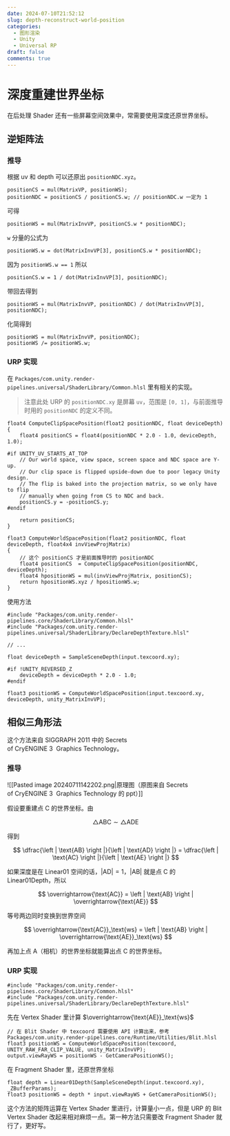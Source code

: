 ```yaml
---
date: 2024-07-10T21:52:12
slug: depth-reconstruct-world-position
categories:
  - 图形渲染
  - Unity
  - Universal RP
draft: false
comments: true
---
```


# 深度重建世界坐标

<!-- more -->

在后处理 Shader 还有一些屏幕空间效果中，常需要使用深度还原世界坐标。

## 逆矩阵法

### 推导

根据 uv 和 depth 可以还原出 `positionNDC.xyz`。

``` hlsl
positionCS = mul(MatrixVP, positionWS);
positionNDC = positionCS / positionCS.w; // positionNDC.w 一定为 1
```

可得

``` hlsl
positionWS = mul(MatrixInvVP, positionCS.w * positionNDC);
```

`w` 分量的公式为

``` hlsl
positionWS.w = dot(MatrixInvVP[3], positionCS.w * positionNDC);
```

因为 `positionWS.w == 1` 所以

``` hlsl
positionCS.w = 1 / dot(MatrixInvVP[3], positionNDC);
```

带回去得到

``` hlsl
positionWS = mul(MatrixInvVP, positionNDC) / dot(MatrixInvVP[3], positionNDC);
```

化简得到

``` hlsl
positionWS = mul(MatrixInvVP, positionNDC);
positionWS /= positionWS.w;
```

### URP 实现

在 `Packages/com.unity.render-pipelines.universal/ShaderLibrary/Common.hlsl` 里有相关的实现。

> 注意此处 URP 的 `positionNDC.xy` 是屏幕 `uv`，范围是 `[0, 1]`，与前面推导时用的 `positionNDC` 的定义不同。

``` hlsl
float4 ComputeClipSpacePosition(float2 positionNDC, float deviceDepth)
{
    float4 positionCS = float4(positionNDC * 2.0 - 1.0, deviceDepth, 1.0);

#if UNITY_UV_STARTS_AT_TOP
    // Our world space, view space, screen space and NDC space are Y-up.
    // Our clip space is flipped upside-down due to poor legacy Unity design.
    // The flip is baked into the projection matrix, so we only have to flip
    // manually when going from CS to NDC and back.
    positionCS.y = -positionCS.y;
#endif

    return positionCS;
}

float3 ComputeWorldSpacePosition(float2 positionNDC, float deviceDepth, float4x4 invViewProjMatrix)
{
    // 这个 positionCS 才是前面推导时的 positionNDC
    float4 positionCS  = ComputeClipSpacePosition(positionNDC, deviceDepth);
    float4 hpositionWS = mul(invViewProjMatrix, positionCS);
    return hpositionWS.xyz / hpositionWS.w;
}
```

使用方法

``` hlsl
#include "Packages/com.unity.render-pipelines.core/ShaderLibrary/Common.hlsl"
#include "Packages/com.unity.render-pipelines.universal/ShaderLibrary/DeclareDepthTexture.hlsl"

// ...

float deviceDepth = SampleSceneDepth(input.texcoord.xy);

#if !UNITY_REVERSED_Z
    deviceDepth = deviceDepth * 2.0 - 1.0;
#endif

float3 positionWS = ComputeWorldSpacePosition(input.texcoord.xy, deviceDepth, unity_MatrixInvVP);
```

## 相似三角形法

这个方法来自 SIGGRAPH 2011 中的 Secrets of CryENGINE 3  Graphics Technology。

### 推导

![[Pasted image 20240711142202.png|原理图（原图来自 Secrets of CryENGINE 3  Graphics Technology 的 ppt）]]

假设要重建点 C 的世界坐标。由

$$
\triangle \text{ABC} \sim \triangle \text{ADE}
$$

得到

$$
\dfrac{\left | \text{AB} \right |}{\left | \text{AD} \right |} = \dfrac{\left | \text{AC} \right |}{\left | \text{AE} \right |}
$$

如果深度是在 Linear01 空间的话，$\left | \text{AD} \right | =1$，$\left | \text{AB} \right |$ 就是点 C 的 Linear01Depth，所以

$$
\overrightarrow{\text{AC}} = \left | \text{AB} \right | \overrightarrow{\text{AE}}
$$

等号两边同时变换到世界空间

$$
\overrightarrow{\text{AC}}_\text{ws} = \left | \text{AB} \right | \overrightarrow{\text{AE}}_\text{ws}
$$

再加上点 A（相机）的世界坐标就能算出点 C 的世界坐标。

### URP 实现

``` hlsl
#include "Packages/com.unity.render-pipelines.core/ShaderLibrary/Common.hlsl"
#include "Packages/com.unity.render-pipelines.universal/ShaderLibrary/DeclareDepthTexture.hlsl"
```

先在 Vertex Shader 里计算 $\overrightarrow{\text{AE}}_\text{ws}$

``` hlsl
// 在 Blit Shader 中 texcoord 需要使用 API 计算出来，参考 Packages/com.unity.render-pipelines.core/Runtime/Utilities/Blit.hlsl
float3 positionWS = ComputeWorldSpacePosition(texcoord, UNITY_RAW_FAR_CLIP_VALUE, unity_MatrixInvVP);
output.viewRayWS = positionWS - GetCameraPositionWS();
```

在 Fragment Shader 里，还原世界坐标

``` hlsl
float depth = Linear01Depth(SampleSceneDepth(input.texcoord.xy), _ZBufferParams);
float3 positionWS = depth * input.viewRayWS + GetCameraPositionWS();
```

这个方法的矩阵运算在 Vertex Shader 里进行，计算量小一点，但是 URP 的 Blit Vertex Shader 改起来相对麻烦一点。第一种方法只需要改 Fragment Shader 就行了，更好写。

